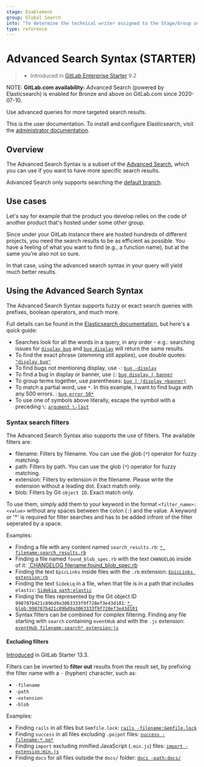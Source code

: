 ```yaml
---
stage: Enablement
group: Global Search
info: "To determine the technical writer assigned to the Stage/Group associated with this page, see https://about.gitlab.com/handbook/engineering/ux/technical-writing/#designated-technical-writers"
type: reference
---
```


# Advanced Search Syntax **(STARTER)**

> - Introduced in [GitLab Enterprise Starter](https://about.gitlab.com/pricing/) 9.2

NOTE: **GitLab.com availability:**
Advanced Search (powered by Elasticsearch) is enabled for Bronze and above on GitLab.com since 2020-07-10.

Use advanced queries for more targeted search results.

This is the user documentation. To install and configure Elasticsearch,
visit the [administrator documentation](../../integration/elasticsearch.md).

## Overview

The Advanced Search Syntax is a subset of the
[Advanced Search](advanced_global_search.md), which you can use if you
want to have more specific search results.

Advanced Search only supports searching the [default branch](../project/repository/branches/index.md#default-branch).

## Use cases

Let's say for example that the product you develop relies on the code of another
product that's hosted under some other group.

Since under your GitLab instance there are hosted hundreds of different projects,
you need the search results to be as efficient as possible. You have a feeling
of what you want to find (e.g., a function name), but at the same you're also
not so sure.

In that case, using the advanced search syntax in your query will yield much
better results.

## Using the Advanced Search Syntax

The Advanced Search Syntax supports fuzzy or exact search queries with prefixes,
boolean operators, and much more.

Full details can be found in the [Elasticsearch documentation](https://www.elastic.co/guide/en/elasticsearch/reference/5.3/query-dsl-simple-query-string-query.html#_simple_query_string_syntax), but
here's a quick guide:

- Searches look for all the words in a query, in any order - e.g.: searching
  issues for [`display bug`](https://gitlab.com/search?utf8=%E2%9C%93&snippets=&scope=issues&repository_ref=&search=display+bug&group_id=9970&project_id=278964) and [`bug display`](https://gitlab.com/search?utf8=%E2%9C%93&snippets=&scope=issues&repository_ref=&search=bug+Display&group_id=9970&project_id=278964) will return the same results.
- To find the exact phrase (stemming still applies), use double quotes: [`"display bug"`](https://gitlab.com/search?utf8=%E2%9C%93&snippets=&scope=issues&repository_ref=&search=%22display+bug%22&group_id=9970&project_id=278964)
- To find bugs not mentioning display, use `-`: [`bug -display`](https://gitlab.com/search?utf8=%E2%9C%93&snippets=&scope=issues&repository_ref=&search=bug+-display&group_id=9970&project_id=278964)
- To find a bug in display or banner, use `|`: [`bug display | banner`](https://gitlab.com/search?utf8=%E2%9C%93&snippets=&scope=issues&repository_ref=&search=bug+display+%7C+banner&group_id=9970&project_id=278964)
- To group terms together, use parentheses: [`bug | (display +banner)`](https://gitlab.com/search?utf8=%E2%9C%93&snippets=&scope=issues&repository_ref=&search=bug+%7C+%28display+%2Bbanner%29&group_id=9970&project_id=278964)
- To match a partial word, use `*`. In this example, I want to find bugs with any 500 errors. : [`bug error 50*`](https://gitlab.com/search?utf8=%E2%9C%93&snippets=&scope=issues&repository_ref=&search=bug+error+50*&group_id=9970&project_id=278964)
- To use one of symbols above literally, escape the symbol with a preceding `\`: [`argument \-last`](https://gitlab.com/search?utf8=%E2%9C%93&snippets=&scope=blobs&repository_ref=&search=argument+%5C-last&group_id=9970&project_id=278964)

### Syntax search filters

The Advanced Search Syntax also supports the use of filters. The available filters are:

- filename: Filters by filename. You can use the glob (`*`) operator for fuzzy matching.
- path: Filters by path. You can use the glob (`*`) operator for fuzzy matching.
- extension: Filters by extension in the filename. Please write the extension without a leading dot. Exact match only.
- blob: Filters by Git `object ID`. Exact match only.

To use them, simply add them to your keyword in the format `<filter_name>:<value>` without
 any spaces between the colon (`:`) and the value. A keyword or '*' is required for filter searches and has to be added infront of the filter seperated by a space. 

Examples:

- Finding a file with any content named `search_results.rb`: [`* filename:search_results.rb`](https://gitlab.com/search?utf8=%E2%9C%93&snippets=&scope=blobs&repository_ref=&search=*+filename%3Asearch_results.rb&group_id=9970&project_id=278964)
- Finding a file named `found_blob_spec.rb` with the text `CHANGELOG` inside of it: [`CHANGELOG filename:found_blob_spec.rb](https://gitlab.com/search?utf8=%E2%9C%93&snippets=&scope=blobs&repository_ref=&search=CHANGELOG+filename%3Afound_blob_spec.rb&group_id=9970&project_id=278964)
- Finding the text `EpicLinks` inside files with the `.rb` extension: [`EpicLinks extension:rb`](https://gitlab.com/search?utf8=%E2%9C%93&snippets=&scope=blobs&repository_ref=&search=EpicLinks+extension%3Arb&group_id=9970&project_id=278964)
- Finding the text `Sidekiq` in a file, when that file is in a path that includes `elastic`: [`Sidekiq path:elastic`](https://gitlab.com/search?utf8=%E2%9C%93&snippets=&scope=blobs&repository_ref=&search=Sidekiq+path%3Aelastic&group_id=9970&project_id=278964)
- Finding the files represented by the Git object ID `998707b421c89bd9a3063333f9f728ef3e43d101`: [`* blob:998707b421c89bd9a3063333f9f728ef3e43d101`](https://gitlab.com/search?utf8=%E2%9C%93&snippets=false&scope=blobs&repository_ref=&search=*+blob%3A998707b421c89bd9a3063333f9f728ef3e43d101&group_id=9970)
- Syntax filters can be combined for complex filtering. Finding any file starting with `search` containing `eventHub` and with the `.js` extension: [`eventHub filename:search* extension:js`](https://gitlab.com/search?utf8=%E2%9C%93&snippets=&scope=blobs&repository_ref=&search=eventHub+filename%3Asearch*+extension%3Ajs&group_id=9970&project_id=278964)

#### Excluding filters

[Introduced](https://gitlab.com/gitlab-org/gitlab/-/issues/31684) in GitLab Starter 13.3.

Filters can be inverted to **filter out** results from the result set, by prefixing the filter name with a `-` (hyphen) character, such as:

- `-filename`
- `-path`
- `-extension`
- `-blob`

Examples:

- Finding `rails` in all files but `Gemfile.lock`: [`rails -filename:Gemfile.lock`](https://gitlab.com/search?utf8=%E2%9C%93&snippets=&scope=blobs&repository_ref=&search=rails+-filename%3AGemfile.lock&group_id=9970&project_id=278964)
- Finding `success` in all files excluding `.po|pot` files: [`success -filename:*.po*`](https://gitlab.com/search?utf8=%E2%9C%93&snippets=&scope=blobs&repository_ref=&search=success+-filename%3A*.po*&group_id=9970&project_id=278964)
- Finding `import` excluding minified JavaScript (`.min.js`) files: [`import -extension:min.js`](https://gitlab.com/search?utf8=%E2%9C%93&snippets=&scope=blobs&repository_ref=&search=import+-extension%3Amin.js&group_id=9970&project_id=278964)
- Finding `docs` for all files outside the `docs/` folder: [`docs -path:docs/`](https://gitlab.com/search?utf8=%E2%9C%93&snippets=&scope=blobs&repository_ref=&search=docs+-path%3Adocs%2F&group_id=9970&project_id=278964)

